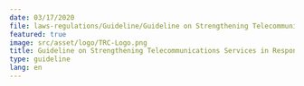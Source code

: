 ```yaml
---
date: 03/17/2020
file: laws-regulations/Guideline/Guideline on Strengthening Telecommunications Services in Response to Covid-19 Outbreak.pdf
featured: true
image: src/asset/logo/TRC-Logo.png
title: Guideline on Strengthening Telecommunications Services in Response to Covid-19 Outbreak
type: guideline
lang: en
---
```

